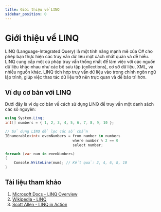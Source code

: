 ```yaml
---
title: Giới thiệu về LINQ
sidebar_position: 0
---
```


# Giới thiệu về LINQ

LINQ (Language-Integrated Query) là một tính năng mạnh mẽ của C# cho phép bạn thực hiện các truy vấn dữ liệu một cách nhất quán và dễ hiểu. LINQ cung cấp một cú pháp truy vấn thống nhất để làm việc với các nguồn dữ liệu khác nhau như các bộ sưu tập (collections), cơ sở dữ liệu, XML, và nhiều nguồn khác. LINQ tích hợp truy vấn dữ liệu vào trong chính ngôn ngữ lập trình, giúp việc thao tác dữ liệu trở nên trực quan và dễ bảo trì hơn.

## Ví dụ cơ bản với LINQ

Dưới đây là ví dụ cơ bản về cách sử dụng LINQ để truy vấn một danh sách các số nguyên:

```csharp title="C#"
using System.Linq;
int[] numbers = { 1, 2, 3, 4, 5, 6, 7, 8, 9, 10 };

// Sử dụng LINQ để lọc các số chẵn
IEnumerable<int> evenNumbers = from number in numbers
                               where number % 2 == 0
                               select number;

foreach (var num in evenNumbers)
{
    Console.WriteLine(num); // Kết quả: 2, 4, 6, 8, 10
}
```

## Tài liệu tham khảo
1. [Microsoft Docs - LINQ Overview](https://docs.microsoft.com/en-us/dotnet/csharp/programming-guide/concepts/linq/)
2. [Wikipedia - LINQ](https://en.wikipedia.org/wiki/Language_Integrated_Query)
3. [Scott Allen - LINQ in Action](https://www.manning.com/books/linq-in-action)
